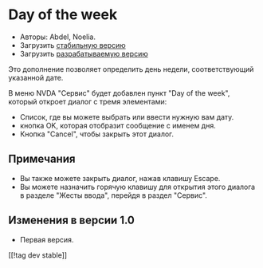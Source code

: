 # Day of the week #

*	 Авторы: Abdel, Noelia.
*	 Загрузить [стабильную версию][1]
*	 Загрузить [разрабатываемую версию][2]

Это дополнение позволяет определить день недели, соответствующий указанной
дате.

В меню NVDA "Сервис" будет добавлен пункт "Day of the week", который откроет
диалог с тремя элементами:

*	 Список, где вы можете выбрать или ввести нужную вам дату.
*	 кнопка OK, которая отобразит сообщение с именем дня.
*	 Кнопка "Cancel", чтобы закрыть этот диалог.

## Примечания ##
*	 Вы также можете закрыть диалог, нажав клавишу Escape.
*	 Вы можете назначить горячую клавишу для открытия этого диалога в разделе
   "Жесты ввода", перейдя в раздел "Сервис".

## Изменения в версии 1.0 ##
*	 Первая версия.

[[!tag dev stable]]

[1]: https://addons.nvda-project.org/files/get.php?file=dw

[2]: https://addons.nvda-project.org/files/get.php?file=dw-dev
